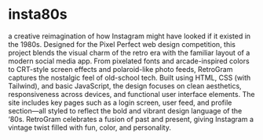 # insta80s
a creative reimagination of how Instagram might have looked if it existed in the 1980s. Designed for the Pixel Perfect web design competition, this project blends the visual charm of the retro era with the familiar layout of a modern social media app. From pixelated fonts and arcade-inspired colors to CRT-style screen effects and polaroid-like photo feeds, RetroGram captures the nostalgic feel of old-school tech. Built using HTML, CSS (with Tailwind), and basic JavaScript, the design focuses on clean aesthetics, responsiveness across devices, and functional user interface elements. The site includes key pages such as a login screen, user feed, and profile section—all styled to reflect the bold and vibrant design language of the ‘80s. RetroGram celebrates a fusion of past and present, giving Instagram a vintage twist filled with fun, color, and personality.